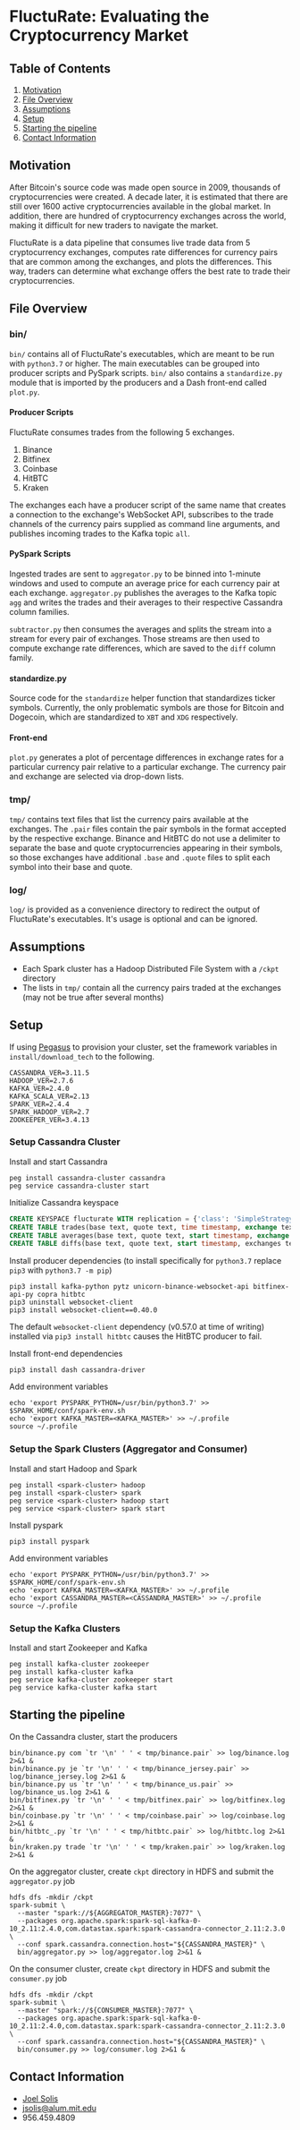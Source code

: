 # FluctuRate: Evaluating the Cryptocurrency Market

## Table of Contents

1. [Motivation](README.md#motivation)
1. [File Overview](README.md#file-overview)
1. [Assumptions](README.md#assumptions)
1. [Setup](README.md#setup)
1. [Starting the pipeline](README.md#starting-the-pipeline)
1. [Contact Information](README.md#contact-information)

## Motivation

After Bitcoin's source code was made open source in 2009, thousands of
cryptocurrencies were created. A decade later, it is estimated that there 
are still over 1600 active cryptocurrencies available in the global market.
In addition, there are hundred of cryptocurrency exchanges across the world,
making it difficult for new traders to navigate the market.

FluctuRate is a data pipeline that consumes live trade data from 5
cryptocurrency exchanges, computes rate differences for currency pairs that
are common among the exchanges, and plots the differences. This way, traders
can determine what exchange offers the best rate to trade their
cryptocurrencies.

## File Overview

### bin/

`bin/` contains all of FluctuRate's executables, which are meant to be run with
`python3.7` or higher. The main executables can be grouped into producer scripts and
PySpark scripts. `bin/` also contains a `standardize.py` module that is
imported by the producers and a Dash front-end called `plot.py`.

#### Producer Scripts

FluctuRate consumes trades from the following 5 exchanges.

1. Binance
1. Bitfinex
1. Coinbase
1. HitBTC
1. Kraken

The exchanges each have a producer script of the same name that creates a connection
to the exchange's WebSocket API, subscribes to the trade channels of the currency
pairs supplied as command line arguments, and publishes incoming trades to the Kafka topic
`all`.

#### PySpark Scripts

Ingested trades are sent to `aggregator.py` to be binned into 1-minute windows
and used to compute an average price for each currency pair at each exchange.
`aggregator.py` publishes the averages to the Kafka topic `agg` and writes the
trades and their averages to their respective Cassandra column families.

`subtractor.py` then consumes the averages and splits the stream into a stream
for every pair of exchanges. Those streams are then used to compute exchange
rate differences, which are saved to the `diff` column family.

#### standardize.py

Source code for the `standardize` helper function that standardizes ticker symbols.
Currently, the only problematic symbols are those for Bitcoin and Dogecoin, which are 
standardized to `XBT` and `XDG` respectively.

#### Front-end

`plot.py` generates a plot of percentage differences in exchange rates for a particular
currency pair relative to a particular exchange. The currency pair and exchange are selected
via drop-down lists. 

### tmp/

`tmp/` contains text files that list the currency pairs available at the exchanges. 
The `.pair` files contain the pair symbols in the format accepted by the respective exchange.
Binance and HitBTC do not use a delimiter to separate the base and quote cryptocurrencies
appearing in their symbols, so those exchanges have additional `.base` and `.quote` files
to split each symbol into their base and quote.

### log/

`log/` is provided as a convenience directory to redirect the output of FluctuRate's executables.
It's usage is optional and can be ignored.

## Assumptions

* Each Spark cluster has a Hadoop Distributed File System with a `/ckpt` directory
* The lists in `tmp/` contain all the currency pairs traded at the exchanges  (may not be true after several months)

## Setup

If using [Pegasus](https://github.com/InsightDataScience/pegasus/) to provision
your cluster, set the framework variables in `install/download_tech` to the following.
```shell
CASSANDRA_VER=3.11.5
HADOOP_VER=2.7.6
KAFKA_VER=2.4.0
KAFKA_SCALA_VER=2.13
SPARK_VER=2.4.4
SPARK_HADOOP_VER=2.7
ZOOKEEPER_VER=3.4.13
```

### Setup Cassandra Cluster

Install and start Cassandra
```shell
peg install cassandra-cluster cassandra
peg service cassandra-cluster start
```

Initialize Cassandra keyspace
```sql
CREATE KEYSPACE flucturate WITH replication = {'class': 'SimpleStrategy', 'replication_factor': 2};
CREATE TABLE trades(base text, quote text, time timestamp, exchange text, price double, quantity double, PRIMARY KEY ((base, quote), time, exchange));
CREATE TABLE averages(base text, quote text, start timestamp, exchange text, price double, PRIMARY KEY ((base, quote), start, exchange));
CREATE TABLE diffs(base text, quote text, start timestamp, exchanges text, diff double, PRIMARY KEY ((base, quote), start, exchanges));
```

Install producer dependencies (to install specifically for `python3.7` replace `pip3` with `python3.7 -m pip`)
```shell
pip3 install kafka-python pytz unicorn-binance-websocket-api bitfinex-api-py copra hitbtc
pip3 uninstall websocket-client
pip3 install websocket-client==0.40.0
```
The default `websocket-client` dependency (v0.57.0 at time of writing) installed via `pip3 install hitbtc` causes the HitBTC producer to fail.

Install front-end dependencies
```shell
pip3 install dash cassandra-driver 
```

Add environment variables
```shell
echo 'export PYSPARK_PYTHON=/usr/bin/python3.7' >> $SPARK_HOME/conf/spark-env.sh
echo 'export KAFKA_MASTER=<KAFKA_MASTER>' >> ~/.profile
source ~/.profile
```

### Setup the Spark Clusters (Aggregator and Consumer)

Install and start Hadoop and Spark
```shell
peg install <spark-cluster> hadoop
peg install <spark-cluster> spark
peg service <spark-cluster> hadoop start
peg service <spark-cluster> spark start
```

Install pyspark
```shell
pip3 install pyspark
```

Add environment variables
```shell
echo 'export PYSPARK_PYTHON=/usr/bin/python3.7' >> $SPARK_HOME/conf/spark-env.sh
echo 'export KAFKA_MASTER=<KAFKA_MASTER>' >> ~/.profile
echo 'export CASSANDRA_MASTER=<CASSANDRA_MASTER>' >> ~/.profile
source ~/.profile
```

### Setup the Kafka Clusters

Install and start Zookeeper and Kafka
```shell
peg install kafka-cluster zookeeper
peg install kafka-cluster kafka
peg service kafka-cluster zookeeper start
peg service kafka-cluster kafka start
```

## Starting the pipeline

On the Cassandra cluster, start the producers
```shell
bin/binance.py com `tr '\n' ' ' < tmp/binance.pair` >> log/binance.log 2>&1 &
bin/binance.py je `tr '\n' ' ' < tmp/binance_jersey.pair` >> log/binance_jersey.log 2>&1 &
bin/binance.py us `tr '\n' ' ' < tmp/binance_us.pair` >> log/binance_us.log 2>&1 &
bin/bitfinex.py `tr '\n' ' ' < tmp/bitfinex.pair` >> log/bitfinex.log 2>&1 &
bin/coinbase.py `tr '\n' ' ' < tmp/coinbase.pair` >> log/coinbase.log 2>&1 &
bin/hitbtc_.py `tr '\n' ' ' < tmp/hitbtc.pair` >> log/hitbtc.log 2>&1 &
bin/kraken.py trade `tr '\n' ' ' < tmp/kraken.pair` >> log/kraken.log 2>&1 &
```
On the aggregator cluster, create `ckpt` directory in HDFS and submit the `aggregator.py` job
```shell
hdfs dfs -mkdir /ckpt
spark-submit \
  --master "spark://${AGGREGATOR_MASTER}:7077" \
  --packages org.apache.spark:spark-sql-kafka-0-10_2.11:2.4.0,com.datastax.spark:spark-cassandra-connector_2.11:2.3.0 \
  --conf spark.cassandra.connection.host="${CASSANDRA_MASTER}" \
  bin/aggregator.py >> log/aggregator.log 2>&1 &
```

On the consumer cluster, create `ckpt` directory in HDFS and submit the `consumer.py` job
```shell
hdfs dfs -mkdir /ckpt
spark-submit \
  --master "spark://${CONSUMER_MASTER}:7077" \
  --packages org.apache.spark:spark-sql-kafka-0-10_2.11:2.4.0,com.datastax.spark:spark-cassandra-connector_2.11:2.3.0 \
  --conf spark.cassandra.connection.host="${CASSANDRA_MASTER}" \
  bin/consumer.py >> log/consumer.log 2>&1 &
```

## Contact Information
* [Joel Solis](https://www.linkedin.com/in/jsolis1199)
* jsolis@alum.mit.edu
* 956.459.4809
